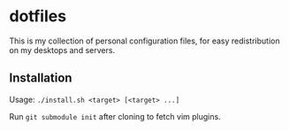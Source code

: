 # dotfiles

This is my collection of personal configuration files, for easy redistribution
on my desktops and servers.

## Installation

Usage: `./install.sh <target> [<target> ...]`

Run `git submodule init` after cloning to fetch vim plugins.

